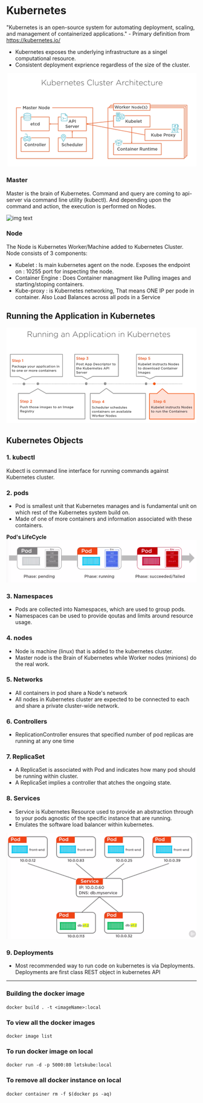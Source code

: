 # Kubernetes

"Kubernetes is an open-source system for automating deployment, scaling, and management of containerized applications." - Primary definition from https://kubernetes.io/

- Kubernetes exposes the underlying infrastructure as a singel computational resource.
- Consistent deployment exprience regardless of the size of the cluster.

![img text](https://github.com/milindchavan12/aks/blob/master/assets/KubeArchitecture.png)

### Master
Master is the brain of Kubernetes. Command and query are coming to api-server via command line utility (kubectl). And depending upon the command and action, the execution is performed on Nodes.

![img text](https://github.com/milindchavan12/kubernetes/blob/master/assets/kube-master.png)

### Node
The Node is Kubernetes Worker/Machine added to Kubernetes Cluster. Node consists of 3 components:
- Kubelet : Is main kubernetes agent on the node. Exposes the endpoint on : 10255 port for inspecting the node.
- Container Engine : Does Container managment like Pulling images and starting/stoping containers.
- Kube-proxy : is Kubernetes networking, That means ONE IP per pode in container. Also Load Balances across all pods in a Service

## Running the Application in Kubernetes

![img text](https://github.com/milindchavan12/aks/blob/master/assets/RunApp.png)

## Kubernetes Objects

### 1. kubectl
Kubectl is command line interface for running commands against Kubernetes cluster.

### 2. pods
- Pod is smallest unit that Kubernetes manages and is fundamental unit on which rest of the Kubernetes system build on.
- Made of one of more containers and information associated with these containers.

**Pod's LifeCycle**
![img text](https://github.com/milindchavan12/aks/blob/master/assets/pod-lifecycle.png)

### 3. Namespaces
- Pods are collected into Namespaces, which are used to group pods.
- Namespaces can be used to provide qoutas and limits around resource usage.

### 4. nodes
- Node is machine (linux) that is added to the kubernetes cluster.
- Master node is the Brain of Kubernetes while Worker nodes (minions) do the real work.

### 5. Networks 
- All containers in pod share a Node's network
- All nodes in Kubernetes cluster are expected to be connected to each and share a private cluster-wide network.

### 6. Controllers 
- ReplicationController ensures that specified number of pod replicas are running at any one time

### 7. ReplicaSet
- A ReplicaSet is associated with Pod and indicates how many pod should be running within cluster.
- A ReplicaSet implies a controller that atches the ongoing state.

### 8. Services
- Service is Kubernetes Resource used to provide an abstraction through to your pods agnostic of the specific instance that are running.
- Emulates the software load balancer within kubernetes.

![img text](https://github.com/milindchavan12/aks/blob/master/assets/service.png)

### 9. Deployments
- Most recommended way to run code on kubernetes is via Deployments. Deployments are first class REST object in kubernetes API

------------------------------------------------------------------------------------------------------------


### Building the docker image
`
 docker build . -t <imageName>:local
`

### To view all the docker images
`
 docker image list
`

### To run docker image on local
`
docker run -d -p 5000:80 letskube:local
`

### To remove all docker instance on local
`
docker container rm -f $(docker ps -aq)
`


